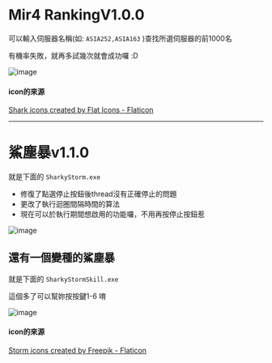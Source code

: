 # Mir4 RankingV1.0.0

可以輸入伺服器名稱(如: `ASIA252,ASIA163` )查找所選伺服器的前1000名

有機率失敗，就再多試幾次就會成功囉 :D

![image](https://user-images.githubusercontent.com/55965558/232232134-ab8cbab2-8f26-4140-a7fd-ab4cb9bd5119.png)

#### icon的來源

<a href="https://www.flaticon.com/free-icons/shark" title="shark icons">Shark icons created by Flat Icons - Flaticon</a>

---

# 鯊塵暴v1.1.0

就是下面的 `SharkyStorm.exe`

* 修復了點選停止按鈕後thread沒有正確停止的問題
* 更改了執行迴圈間隔時間的算法
* 現在可以於執行期間想啟用的功能囉，不用再按停止按鈕惹

![image](https://user-images.githubusercontent.com/55965558/232316645-1f688567-1da3-4dae-a951-2a32656676e9.png)

## 還有一個變種的鯊塵暴

就是下面的 `SharkyStormSkill.exe` 

這個多了可以幫妳按按鍵1-6 唷

![image](https://user-images.githubusercontent.com/55965558/232317071-b33d0433-67fa-4831-a62b-261fff1c0c29.png)

#### icon的來源

<a href="https://www.flaticon.com/free-icons/storm" title="storm icons">Storm icons created by Freepik - Flaticon</a>
